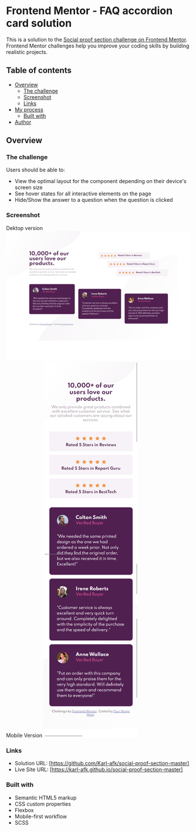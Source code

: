 # Frontend Mentor - FAQ accordion card solution

This is a solution to the [Social proof section challenge on Frontend Mentor](https://www.frontendmentor.io/challenges/social-proof-section-6e0qTv_bA). Frontend Mentor challenges help you improve your coding skills by building realistic projects.  

## Table of contents

- [Overview](#overview)
  - [The challenge](#the-challenge)
  - [Screenshot](#screenshot)
  - [Links](#links)
- [My process](#my-process)
  - [Built with](#built-with)
- [Author](#author)
## Overview

### The challenge

Users should be able to:

- View the optimal layout for the component depending on their device's screen size
- See hover states for all interactive elements on the page
- Hide/Show the answer to a question when the question is clicked

### Screenshot
Dektop version
![/screenshot-desktop.png](/screenshot-desktop.png)
Mobile Version
![/screenshot-mobile.png](/screenshot-mobile.png)



### Links

- Solution URL: [https://github.com/Karl-afk/social-proof-section-master]
- Live Site URL: [https://karl-afk.github.io/social-proof-section-master]


### Built with

- Semantic HTML5 markup
- CSS custom properties
- Flexbox
- Mobile-first workflow
- SCSS



